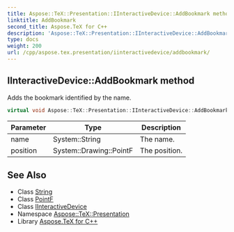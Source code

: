 ```yaml
---
title: Aspose::TeX::Presentation::IInteractiveDevice::AddBookmark method
linktitle: AddBookmark
second_title: Aspose.TeX for C++
description: 'Aspose::TeX::Presentation::IInteractiveDevice::AddBookmark method. Adds the bookmark identified by the name in C++.'
type: docs
weight: 200
url: /cpp/aspose.tex.presentation/iinteractivedevice/addbookmark/
---
```

## IInteractiveDevice::AddBookmark method


Adds the bookmark identified by the name.

```cpp
virtual void Aspose::TeX::Presentation::IInteractiveDevice::AddBookmark(System::String name, System::Drawing::PointF position)=0
```


| Parameter | Type | Description |
| --- | --- | --- |
| name | System::String | The name. |
| position | System::Drawing::PointF | The position. |

## See Also

* Class [String](../../../system/string/)
* Class [PointF](../../../system.drawing/pointf/)
* Class [IInteractiveDevice](../)
* Namespace [Aspose::TeX::Presentation](../../)
* Library [Aspose.TeX for C++](../../../)

